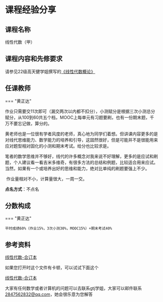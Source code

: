 # 课程经验分享 

## 课程名称
线性代数（甲）
## 课程内容和先修要求

请参见22级高天健学姐撰写的[《线性代数概论》](introduction_to_LinearAlgebra.HTML)

## 任课教师

=== "黄正达"

​        作业只需要交11次即可（漏交两次以内都不扣分），小测赋分是根据三次小测总分赋分，从100到60共五个档，MOOC上每单元有习题要刷，也有一份期末题，千万不要忘记做，算分的。

​        黄老师也是一位很有学者风度的老师，真心地为同学们着想。但讲课内容更多的是对线代思维能力、数学能力的培养和引导，这固然很好，但是可能并不是很能用来应对题型相对固化的小测和期末考试。给分也比较求是。

​        笔者的数学思维并不够好，线代的许多概念对我来说不好理解，更多的是应试和刷题，个人建议看一看吉米多维奇，有很多方法的总结和例题，比较适合用来应试。当然，如果有一个或培养出好的思维和能力，绝对比单纯的刷题要强上不少。

​        作业量相对不小，计算量很大，一周一交。

**点名方式**：不点名

## 分数构成

=== "黄正达"

    平时成绩60%（作业15%，3次小测30%，MOOC15%）+期末考试40%

## 参考资料

[线性代数-合订本](线性代数-合订本.pdf)

如果您打开时这个文件有卡顿，可以试试下面这个

[线性代数-合订本](https://gtj-10032.oss-cn-hangzhou.aliyuncs.com/files/la_note_24_03_19.html)

大家有任何数学或者计算机的问题可以去联系gtj学姐，大家可以邮件联系 2847562832@qq.com，她会很乐意为您解答